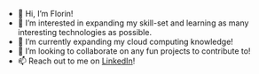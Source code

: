 - 👋 Hi, I’m Florin!
- 👀 I’m interested in expanding my skill-set and learning as many interesting technologies as possible.
- 🌱 I’m currently expanding my cloud computing knowledge!
- 💞️ I’m looking to collaborate on any fun projects to contribute to!
- 📫 Reach out to me on [LinkedIn](https://www.linkedin.com/in/florin-andrei-ivana-307776239/?locale=ro_RO)!

<!---
florin-irl/florin-irl is a ✨ special ✨ repository because its `README.md` (this file) appears on your GitHub profile.
You can click the Preview link to take a look at your changes.
--->

